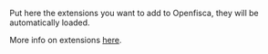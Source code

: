 Put here the extensions you want to add to Openfisca, they will be automatically loaded.

More info on extensions [here](http://doc.openfisca.fr/contribute/extensions.html).

